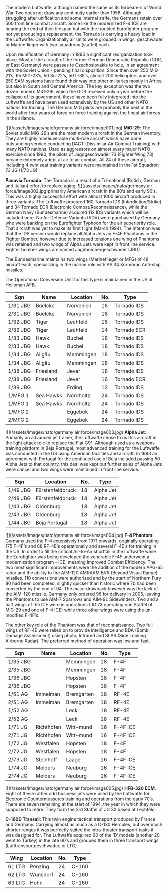 The modern Luftwaffe, although named the same as its forbearers of World War Two does not draw any continuity earlier than 1956. Although struggling after unification and some internal strife, the Germans retain over 500 front line combat aircraft. Some like the modernized F-4 ICE are nearing the end of their lifespan but with the troubled Eurofighter program not yet producing a replacement, the Tornado is carrying a heavy load in the Luftwaffe. Organizationally air units were grouped in wings, geschwader or Marineflieger with two squadrons (staffel) each.

Upon reunification of Germany in 1990 a significant reorganization took place. Most of the aircraft of the former German Democratic Republic (GDR, or East Germany) were passes to Czechoslovakia to hole, in an agreement with the Soviet Union - pending final disposition. Since then over 250 MiG 21‘s, 65 MiG-23‘s, 50 Su-22‘s, 50 L-39‘s, almost 200 helicopters and over 250 SAM systems have found their way into other militaries mostly in Africa but also in South and Central America. The key exception was the two dozen modern MiG-29s which the GDR received only a year before the collapse of its government, these have been fully integrated into the Luftwaffe and have been used extensively by the US and other NATO nations for training. The German MiG pilots are probably the best in the world after four years of force on force training against the finest air forces in the alliance.

![](/assets/images/nato/germany air force/image001.jpg) **MiG-29**: The Soviet build MiG-29‘s are the most modern aircraft in the German inventory. They are highly maneuverable multi-role aircraft which have done outstanding service conducting DACT (Dissimilar Air Combat Training) with many NATO nations. Used as aggressors on almost every major NATO exercise since 1990, the pilots of Jagdgeschwader 73 (Fighter Wing 73) became extremely adept at air to air combat. All 24 of these aircraft, including 4 twin seat training variants were maintained in the 1st Squadron 73 JG (1/73 JG)

**Panavia Tornado**: The Tornado is a result of a Tri-national (British, German and Italian) effort to replace aging, ![](/assets/images/nato/germany air force/image002.jpg)primarily American aircraft in the 80‘s and early 90‘s. This was a highly successful effort with almost 1000 aircraft produced in three variants. The Luftwaffe procured 160 Tornado IDS (Interdiction/Strike) and 34 Tornado ECR (Electronic Combat/Reconnaissance), while the German Navy (Bundesmarine) acquired 112 IDS variants which will be included here. No Air Defence Variants (ADV) were purchased by Germany who were banking on the Eurofighter Typhoon for the air superiority role. That aircraft was yet to make its first flight (March 1994). The intention was that the IDS version would replace all Alpha Jets an F-4F Phantoms in the Fighter Bomber, however due to increased tensions one wing of Phantoms was retained and two wings of Alpha Jets were kept in front line service. Fighter bomber wings are named Jagdbombergeschwader (JBG)

The Bundesmarine maintains two wings (Marineflieger or MFG) of 48 aircraft each, specializing in the marine role with AS.34 Kormoran Anti-ship missiles.

The Operational Conversion Unit for this type is maintained in the US at Holloman AFB.

| Sqn      | Name      | Location  | No. | Type        |
| -------- | --------- | --------- | --- | ----------- |
| 1/31 JBG | Boelcke   | Norvenich | 18  | Tornado IDS |
| 2/31 JBG | Boelcke   | Norvenich | 18  | Tornado IDS |
| 1/32 JBG | Tiger     | Lechfeld  | 18  | Tornado IDS |
| 2/32 JBG | Tiger     | Lechfeld  | 14  | Tornado ECR |
| 1/33 JBG | Hawk      | Buchel    | 18  | Tornado IDS |
| 2/33 JBG | Hawk      | Buchel    | 18  | Tornado IDS |
| 1/34 JBG | Allgäu    | Memmingen | 18  | Tornado IDS |
| 1/34 JBG | Allgäu    | Memmingen | 18  | Tornado IDS |
| 1/38 JBG | Friesland | Jever     | 18  | Tornado IDS |
| 2/38 JBG | Friesland | Jever     | 16  | Tornado ECR |
| 1/39 JBG |           | Erding    | 12  | Tornado IDS |
| 1/MFG 1  | Sea Hawks | Nordholtz | 24  | Tornado IDS |
| 1/MFG 1  | Sea Hawks | Nordholtz | 24  | Tornado IDS |
| 1/MFG 2  |           | Eggebek   | 24  | Tornado IDS |
| 2/MFG 2  |           | Eggebek   | 24  | Tornado IDS |

![](/assets/images/nato/germany air force/image003.jpg) **Alpha Jet**: Primarily an advanced jet trainer, the Luftwaffe chose to us this aircraft in the light attack role to replace the Fiat G91. Although used as a weapons training platform in Beja Portugal, most advanced training for the Luftwaffe was conducted in the US using American facilities and aircraft. In 1993 an agreement with Portugal for the continued use of Beja included passing 50 Alpha Jets to that country, this deal was kept but further sales of Alpha Jets were cancel and two wings were maintained in front line service.

| Sqn      | Location         | No. | Type      |
| -------- | ---------------- | --- | --------- |
| 1/49 JBG | Fürstenfeldbruck | 18  | Alpha Jet |
| 2/49 JBG | Fürstenfeldbruck | 18  | Alpha Jet |
| 1/43 JBG | Oldenburg        | 18  | Alpha Jet |
| 2/43 JBG | Oldenburg        | 18  | Alpha Jet |
| 1/44 JBG | Beja Portugal    | 18  | Alpha Jet |

![](/assets/images/nato/germany air force/image004.jpg) **F-4 Phantom**: Germany used the F-4 extensively from 1971 onwards, originally operating 175 F-4F‘s and 88 RF-4E‘s operationally and several F-4E‘s for training in the US. In order to fill the critical Air-to-Air shortfall in the Luftwaffe while the Eurofighter was being developed the venerable F-4F underwent a modernization program - ICE, meaning Improved Combat Efficiency. The two most significant improvements were the addition of the modern APG-65 radar and the ability to fire AIM-120 AMRAAM BVR (Beyond Visual Range) missiles. 110 conversions were authorized and by the start of Northern Fury 80 had been completed, slightly quicker than historic where 70 had been converted by the end of 94. The major drawback however was the lack of the AIM-120 missile, Germany only ordered 96 for delivery in 2005, leaving the Phantoms to use AIM-7 Sparrows and AIM-9L Sidewinders. Two and a half wings of the ICE were in operations (JG 73 operating one Staffel of MiG-29 and one of F-4 ICE) while three other wings were using the un-modified F-4F‘s.

The other key role of the Phantom was that of reconnaissance. Two full wings of RF-4E were relied on to provide intelligence and BDA (Bomb Damage Assessment) using photo, Infrared and SLAR (Side Looking Airborne Radar). The preferred method of operation was low and fast.

| Sqn      | Name       | Location   | No. | Type     |
| -------- | ---------- | ---------- | --- | -------- |
| 1/35 JBG |            | Memmingen  | 18  | F-4F     |
| 2/35 JBG |            | Memmingen  | 18  | F-4F     |
| 1/36 JBG |            | Hopsten    | 18  | F-4F     |
| 2/36 JBG |            | Hopsten    | 18  | F-4F     |
| 1/51 AG  | Immelman   | Bremgarten | 18  | RF-4E    |
| 2/51 AG  | Immelman   | Bremgarten | 18  | RF-4E    |
| 1/52 AG  |            | Leck       | 18  | RF-4E    |
| 2/52 AG  |            | Leck       | 18  | RF-4E    |
| 1/71 JG  | Richthofen | Witt~mund  | 16  | F-4F ICE |
| 2/71 JG  | Richthofen | Witt~mund  | 16  | F-4F ICE |
| 1/72 JG  | Westfalen  | Hopsten    | 18  | F-4F     |
| 2/72 JG  | Westfalen  | Hopsten    | 18  | F-4F     |
| 2/73 JG  | Steinhoff  | Laage      | 16  | F-4F ICE |
| 1/74 JG  | Molders    | Neuburg    | 16  | F-4F ICE |
| 2/74 JG  | Molders    | Neuburg    | 16  | F-4F ICE |

![](/assets/images/nato/germany air force/image005.jpg) **HFB-320 ECM**: Eight of these rather odd business jets were used by the Luftwaffe for Electronic Countermeasures training and operations from the early 70‘s. There are seven remaining at the start of 1994, the year in which they were supposed to retire. They form the 3rd Staffel of JG 32 based at Lechfeld.

**C-160D Transall**: This twin engine tactical transport produced by France and Germany. Carrying almost as much as a C-130 Hercules, but over much shorter ranges it was perfectly suited the intra-theater transport tasks it was designed for. The Luftwaffe acquired 90 of the ‘D‘ models (another 20 went to Turkey) in the late 60‘s and grouped them in three transport wings (Lufttransportgeschwader, or LTG).

| Wing   | Location | No. | Type  |
| ------ | -------- | --- | ----- |
| 61 LTG | Penzing  | 24  | C-160 |
| 62 LTG | Wunsdorf | 24  | C-160 |
| 63 LTG | Hohn     | 24  | C-160 |
